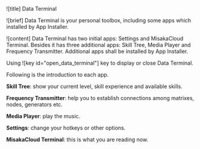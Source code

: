 ![title]
Data Terminal
 
![brief]
Data Terminal is your personal toolbox, including some apps which installed by App Installer. 
 
![content]
Data Terminal has two initial apps: Settings and MisakaCloud Terminal. Besides it has three additional apps: Skill Tree, Media Player and Frequency Transmitter. Additional apps shall be installed by App Installer.
 
Using ![key id="open_data_terminal"] key to display or close Data Terminal. 

Following is the introduction to each app.

__Skill Tree__: show your current level, skill experience and available skills.

__Frequency Transmitter__: help you to establish connections among matrixes, nodes, generators etc.

__Media Player__: play the music.

__Settings__: change your hotkeys or other options.

__MisakaCloud Terminal__: this is what you are reading now. 

